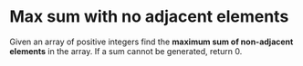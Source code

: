 # Max sum with no adjacent elements
Given an array of positive integers find the **maximum sum of non-adjacent elements** in the array. If a sum cannot be generated, return 0.
